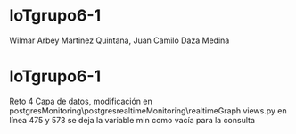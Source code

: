 # IoTgrupo6-1

Wilmar Arbey Martinez Quintana,
Juan Camilo Daza Medina

# IoTgrupo6-1
Reto 4 Capa de datos, modificación en postgresMonitoring\postgresrealtimeMonitoring\realtimeGraph views.py en línea 475 y 573 se deja la variable min como vacía para la consulta
